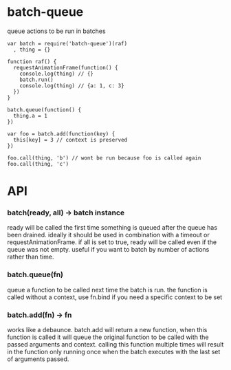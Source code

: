 batch-queue
===========

queue actions to be run in batches


```
var batch = require('batch-queue')(raf)
  , thing = {}

function raf() {
  requestAnimationFrame(function() {
    console.log(thing) // {}
    batch.run()
    console.log(thing) // {a: 1, c: 3}
  })
}

batch.queue(function() {
  thing.a = 1
})

var foo = batch.add(function(key) {
  this[key] = 3 // context is preserved
})

foo.call(thing, 'b') // wont be run because foo is called again
foo.call(thing, 'c')
```

# API

### batch(ready, all) -> batch instance
ready will be called the first time something is queued after the queue has been drained. ideally it should be used in combination with a timeout or requestAnimationFrame. 
if all is set to true, ready will be called even if the queue was not empty. useful if you want to batch by number of actions rather than time.

### batch.queue(fn)
queue a function to be called next time the batch is run. the function is called without a context, use fn.bind if you need a specific context to be set

### batch.add(fn) -> fn
works like a debaunce. batch.add will return a new function, when this function is called it will queue the original function to be called with the passed arguments and context.  calling this function multiple times will result in the function only running once when the batch executes with the last set of arguments passed. 
